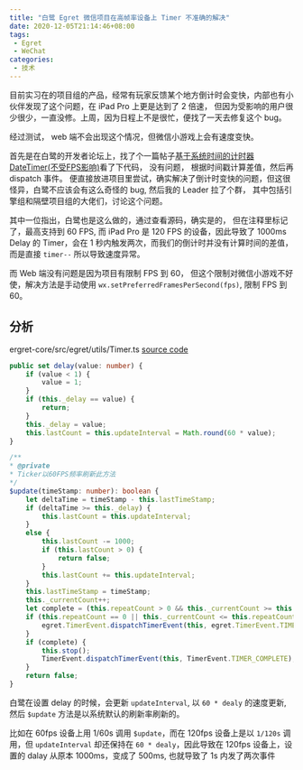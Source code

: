 ```yaml
---
title: "白鹭 Egret 微信项目在高帧率设备上 Timer 不准确的解决"
date: 2020-12-05T21:14:46+08:00
tags:
 - Egret
 - WeChat
categories:
 - 技术
---
```


目前实习在的项目组的产品，经常有玩家反馈某个地方倒计时会变快，内部也有小伙伴发现了这个问题，在 iPad Pro 上更是达到了 2 倍速， 但因为受影响的用户很少很少，一直没修。上周，因为日程上不是很忙，便找了一天去修复这个 bug。

经过测试， web 端不会出现这个情况，但微信小游戏上会有速度变快。

首先是在白鹭的开发者论坛上，找了个一篇帖子[基于系统时间的计时器DateTimer(不受FPS影响)](https://bbs.egret.com/thread-27732-1-1.html)看了下代码， 没有问题， 根据时间戳计算差值，然后再 dispatch 事件。 便直接放进项目里尝试，确实解决了倒计时变快的问题，但这很怪异，白鹭不应该会有这么奇怪的 bug, 然后我的 Leader 拉了个群， 其中包括引擎组和隔壁项目组的大佬们，讨论这个问题。

其中一位指出，白鹭也是这么做的，通过查看源码，确实是的， 但在注释里标记了，最高支持到 60 FPS, 而 iPad Pro 是 120 FPS 的设备，因此导致了 1000ms Delay 的 Timer，会在 1 秒内触发两次，而我们的倒计时并没有计算时间的差值，而是直接 `timer--` 所以导致速度异常。

而 Web 端没有问题是因为项目有限制 FPS 到 60， 但这个限制对微信小游戏不好使，解决方法是手动使用 `wx.setPreferredFramesPerSecond(fps)`, 限制 FPS 到 60。

## 分析

ergret-core/src/egret/utils/Timer.ts [source code](https://github.com/egret-labs/egret-core/blob/0ffe47cb869e0b4b562f3b20b6f4bfd9ddfdd86a/src/egret/utils/Timer.ts)

```ts {hl_lines=[109], linenostart=101}
public set delay(value: number) {
    if (value < 1) {
        value = 1;
    }
    if (this._delay == value) {
        return;
    }
    this._delay = value;
    this.lastCount = this.updateInterval = Math.round(60 * value);
}
```

```ts {hl_lines=[253, 254, 256], linenostart=247}
/**
* @private
* Ticker以60FPS频率刷新此方法
*/
$update(timeStamp: number): boolean {
    let deltaTime = timeStamp - this.lastTimeStamp;
    if (deltaTime >= this._delay) {
        this.lastCount = this.updateInterval;
    }
    else {
        this.lastCount -= 1000;
        if (this.lastCount > 0) {
            return false;
        }
        this.lastCount += this.updateInterval;
    }
    this.lastTimeStamp = timeStamp;
    this._currentCount++;
    let complete = (this.repeatCount > 0 && this._currentCount >= this.repeatCount);
    if (this.repeatCount == 0 || this._currentCount <= this.repeatCount) {
        egret.TimerEvent.dispatchTimerEvent(this, egret.TimerEvent.TIMER);
    }
    if (complete) {
        this.stop();
        TimerEvent.dispatchTimerEvent(this, TimerEvent.TIMER_COMPLETE);
    }
    return false;
}
```

白鹭在设置 delay 的时候，会更新 `updateInterval`, 以 `60 * dealy` 的速度更新, 然后 `$update` 方法是以系统默认的刷新率刷新的。

比如在 60fps 设备上用 1/60s 调用 `$update`，而在 120fps 设备上是以 `1/120s` 调用，但 `updateInterval` 却还保持在 `60 * dealy`，因此导致在 120fps 设备上，设置的 dalay 从原本 1000ms，变成了 500ms, 也就导致了 1s 内发了两次事件

